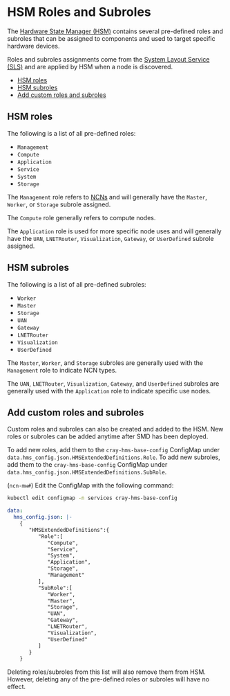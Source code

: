 # HSM Roles and Subroles

The [Hardware State Manager (HSM)](../../glossary.md#hardware-state-manager-hsm) contains several pre-defined roles and subroles
that can be assigned to components and used to target specific hardware devices.

Roles and subroles assignments come from the [System Layout Service (SLS)](../../glossary.md#system-layout-service-sls) and are
applied by HSM when a node is discovered.

* [HSM roles](#hsm-roles)
* [HSM subroles](#hsm-subroles)
* [Add custom roles and subroles](#add-custom-roles-and-subroles)

## HSM roles

The following is a list of all pre-defined roles:

* `Management`
* `Compute`
* `Application`
* `Service`
* `System`
* `Storage`

The `Management` role refers to [NCNs](../../glossary.md#non-compute-node-ncn) and will generally have the `Master`, `Worker`, or `Storage` subrole assigned.

The `Compute` role generally refers to compute nodes.

The `Application` role is used for more specific node uses and will generally have the `UAN`, `LNETRouter`, `Visualization`, `Gateway`, or `UserDefined` subrole assigned.

## HSM subroles

The following is a list of all pre-defined subroles:

* `Worker`
* `Master`
* `Storage`
* `UAN`
* `Gateway`
* `LNETRouter`
* `Visualization`
* `UserDefined`

The `Master`, `Worker`, and `Storage` subroles are generally used with the `Management` role to indicate NCN types.

The `UAN`, `LNETRouter`, `Visualization`, `Gateway`, and `UserDefined` subroles are generally used with the `Application` role to indicate specific use nodes.

## Add custom roles and subroles

Custom roles and subroles can also be created and added to the HSM. New roles or subroles can be added anytime after SMD has been deployed.

To add new roles, add them to the `cray-hms-base-config` ConfigMap under `data.hms_config.json.HMSExtendedDefinitions.Role`.
To add new subroles, add them to the `cray-hms-base-config` ConfigMap under `data.hms_config.json.HMSExtendedDefinitions.SubRole`.

(`ncn-mw#`) Edit the ConfigMap with the following command:

```bash
kubectl edit configmap -n services cray-hms-base-config
```

```yaml
data:
  hms_config.json: |-
    {
       "HMSExtendedDefinitions":{
          "Role":[
             "Compute",
             "Service",
             "System",
             "Application",
             "Storage",
             "Management"
          ],
          "SubRole":[
             "Worker",
             "Master",
             "Storage",
             "UAN",
             "Gateway",
             "LNETRouter",
             "Visualization",
             "UserDefined"
          ]
       }
    }
```

Deleting roles/subroles from this list will also remove them from HSM. However, deleting any of the pre-defined roles or subroles will have no effect.
